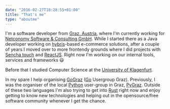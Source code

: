 ```yaml
---
date: "2016-02-27T18:28:55+01:00"
title: "That's me"
type: "aboutme"
---
```


I'm a software developer from [Graz, Austria][graz], where I'm currently working
for [Netconomy Software & Consulting GmbH][nc]. While I started there as a Java
developer working on [hybris][]-based e-commerce solutions, after a couple of
years I moved over to more frontendy grounds where I did projects with
[Sencha touch][] and [ReactJS][]. Right now I'm working on our internal tools,
services and frameworks 😃

Before that I studied Computer Science at the [University of Klagenfurt][uniklu].

In my spare I help organising [GoGraz][] ([Go][] Usergroup Graz). Previously, I
was the organiser of the local [Python][] user-group in Graz, [PyGraz][].
Outside of these two languages I'm also trying to get into [Rust][] right now
and enjoy getting to know new technologies and helping out in the
opensource/free software community whenever I get the chance.

[graz]: https://en.wikipedia.org/wiki/Graz
[nc]: http://netconomy.net
[hybris]: http://hybris.com/en/
[sencha touch]: https://www.sencha.com/products/touch/#overview
[reactjs]: http://facebook.github.io/react/
[uniklu]: https://www.aau.at/
[gograz]: http://gograz.org/
[pygraz]: https://pygraz.org/
[python]: https://www.python.org/
[go]: https://golang.org/
[rust]: https://www.rust-lang.org/en-US/
